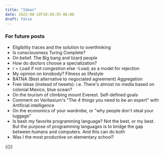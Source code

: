 ```yaml
---
title: "Ideas"
date: 2022-08-10T10:56:55-06:00
draft: false
---
```


### For future posts
* Eligibility traces and the solution to overthinking
* Is consciousness Turing Complete?
* On belief. The Big bang and lizard people
* How do doctors choose a specialization?
* r = Load if not congestion else -Load; as a model for rejection
* My opinion on kinobody? Fitness as lifestyle
* BATNA (Best alternative to negociated agreement) Aggregation
* Free ideas (instead of tweets): i.e. There's almost no media based on colonial Mexico, blue ocean?
* On the tourism of climbing mount Everest. Self-defined goals 
* Comment on Veritasium's "The 4 things you need to be an expert" with Artificial intelligence 
* On the economics of your wardrobe, or "why people don't steal your luggage"
* Is bash my favorite programming language? Not the best, or my best. But the purpose of programming languages is to bridge the gap between humans and computers. And this can do both
* Was I the most productive on elementary school? 


{{<centerImg src="/img/vader_on_fleek.png" mouse="Vader on fleek" scale="200vw">}}
